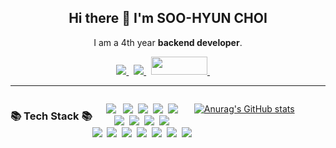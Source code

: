 <h2 align="center">
Hi there 👋 I'm SOO-HYUN CHOI
</h2>

<p align="center">I am a 4th year <b>backend developer</b>.

<p align="center">
	<a href="http://linkedin.com/in/수현-최-2695a4202/" rel="nofollow">
	<img src="https://camo.githubusercontent.com/a493f6833f99fb3c85788d6d9305e6b7a42b838e5ee5d138fd9a8214a7e77472/68747470733a2f2f696d672e736869656c64732e696f2f62616467652f6c696e6b6564696e2d2532333030373742352e7376673f267374796c653d666f722d7468652d6261646765266c6f676f3d6c696e6b6564696e266c6f676f436f6c6f723d7768697465" data-canonical-src="https://img.shields.io/badge/linkedin-%230077B5.svg?&amp;style=for-the-badge&amp;logo=linkedin&amp;logoColor=white" style="max-width:100%;">
	</a>&nbsp;
	<a href="mailto:sksmsqodn20@gmail.com?subject=Olá%20Stefany">
	<img src="https://camo.githubusercontent.com/2e31b0d0e07e5431ee3f85689b488016d52a4fb97e523ae497023a9746e2e52e/68747470733a2f2f696d672e736869656c64732e696f2f62616467652f676d61696c2d2532334431343833362e7376673f267374796c653d666f722d7468652d6261646765266c6f676f3d676d61696c266c6f676f436f6c6f723d7768697465" data-canonical-src="https://img.shields.io/badge/gmail-%23D14836.svg?&amp;style=for-the-badge&amp;logo=gmail&amp;logoColor=white" style="max-width:100%;">
	</a>&nbsp;
	<a href="https://www.notion.so/sososo13/HOME-fc0e4981c22f48c59e1326414e29e414">
	<img src="https://user-images.githubusercontent.com/58289675/106357755-6ef24400-634b-11eb-82d0-703ff7ad83c3.png" width="90" height="29">
	</a>
	&nbsp;&nbsp;&nbsp;&nbsp;

</p>

<hr></hr>

<div style="display: flex" >
	
<h3 align="center">📚 Tech Stack 📚</h3>
<p align="center">
	<img src="https://img.shields.io/badge/Java-007396?style=for-the-badge&logo=Java&logoColor=white"/></a>&nbsp</a>&nbsp
	<img src="https://img.shields.io/badge/JavaScript-F7DF1E?style=for-the-badge&logo=JavaScript&logoColor=white"></a>&nbsp
	<img src="https://img.shields.io/badge/TypeScript-3178C6?style=for-the-badge&logo=TypesScript&logoColor=white"></a>&nbsp
	<img src="https://img.shields.io/badge/HTML5-E34F26?style=for-the-badge&logo=HTML5&logoColor=white"></a>&nbsp
	<img src="https://img.shields.io/badge/CSS3-1572B6?style=for-the-badge&logo=CSS3&logoColor=white"></a>&nbsp
	<br>
	<img src="https://img.shields.io/badge/Spring-6DB33F?style=for-the-badge&logo=Spring&logoColor=white"></a>&nbsp
	<img src="https://img.shields.io/badge/SpringBoot-6DB33F?style=for-the-badge&logo=SpringBoot&logoColor=white"/></a>&nbsp 
	<img src="https://img.shields.io/badge/NestJS-E08234E?style=for-the-badge&logo=NestJS&logoColor=white"></a>&nbsp
	<img src="https://img.shields.io/badge/Node.js-339933?style=for-the-badge&logo=Node.js&logoColor=white"></a>&nbsp
	<br>
	<img src="https://img.shields.io/badge/MySQL-4479A1?style=for-the-badge&logo=MySQL&logoColor=white"></a>&nbsp
	<img src="https://img.shields.io/badge/Oracle-F80000?style=for-the-badge&logo=Oracle&logoColor=white"></a>&nbsp
	<img src="https://img.shields.io/badge/aws-232F3E?style=for-the-badge&logo=Amazon aws&logoColor=white"></a>&nbsp
	<img src="https://img.shields.io/badge/IntelliJ IDEA-000000?style=for-the-badge&logo=IntelliJ IDEZ%20IDE&logoColor=white"></a>&nbsp
	<img src="https://img.shields.io/badge/Eclipse-2C2255?style=for-the-badge&logo=Eclipse%20IDE&logoColor=white"></a>&nbsp
	<img src="https://img.shields.io/badge/github-181717?style=for-the-badge&logo=github&logoColor=white"></a>&nbsp
	<img src="https://img.shields.io/badge/VSCode-007ACC?style=for-the-badge&logo=VisualStudioCode&logoColor=white"></a>&nbsp
</p>
	
	
<!-- Spring -->
<!-- <image src="https://user-images.githubusercontent.com/58289675/106354450-32b3e900-6335-11eb-857c-b6e1fbb6cd48.jpg" height="50"> -->
<!-- JAVA -->
<!-- <image src="https://user-images.githubusercontent.com/58289675/106355015-f08ca680-6338-11eb-8bfe-620b6936f40a.png" height="50"> -->
<!-- Mysql -->
<!-- <image src="https://user-images.githubusercontent.com/58289675/106354722-3ba5ba00-6337-11eb-88fc-ab55473d7960.png" width="50"/> -->
<!-- React -->
<!-- <image src="https://user-images.githubusercontent.com/58289675/106354567-2ed49680-6336-11eb-92ad-c04ce19d63f3.png" width="50"/> -->
<!-- HTML -->
<!-- <image src="https://user-images.githubusercontent.com/58289675/106354870-106f9a80-6338-11eb-80b3-1410019dd688.png" width="50" /> -->
<!-- CSS -->
<!-- <image src="https://user-images.githubusercontent.com/63652102/106355359-a9071a00-633a-11eb-9544-52af937bc756.jpg" width="45" /> -->
<!-- JS -->
<!-- <image src="https://user-images.githubusercontent.com/63652102/106355182-c25b9680-6339-11eb-95e1-632aa73a0f29.jpg" width="45"/> -->
<!-- <image src="https://user-images.githubusercontent.com/63652102/106355182-c25b9680-6339-11eb-95e1-632aa73a0f29.jpg" width="45"/> -->

	
	
<!-- Git -->
<!-- <image src="https://user-images.githubusercontent.com/63652102/106355848-fe90f600-633d-11eb-9323-4132c8fec66a.png" width="55" />	 -->
	
<!-- ### TECHNOLOGY OF INTEREST -->
<!-- node.js -->
<!-- <image src="https://user-images.githubusercontent.com/63652102/106357166-be367580-6347-11eb-8027-9a27a8f0aed0.png" width="50px"/> -->
<!-- typeScript -->
<!-- <image src="https://user-images.githubusercontent.com/63652102/106357171-c2fb2980-6347-11eb-9fa4-7dcbd8ed84e0.png" width="50px"/> -->
<!-- react-nativ -->
<!-- <image src="https://user-images.githubusercontent.com/63652102/106357239-43218f00-6348-11eb-9a0a-527ca680c055.png" width="55px"/> -->

<br><br>
<div align="center">
	
[![Anurag's GitHub stats](https://github-readme-stats.vercel.app/api?username=soohyunnn&show_icons=true&theme=github_dark)](https://github.com/anuraghazra/github-readme-stats)
</div>

<!--
**soohyunnn/soohyunnn** is a ✨ _special_ ✨ repository because its `README.md` (this file) appears on your GitHub profile.

Here are some ideas to get you started:

- 🔭 I’m currently working on ...
- 🌱 I’m currently learning ...
- 👯 I’m looking to collaborate on ...
- 🤔 I’m looking for help with ...
- 💬 Ask me about ...
- 📫 How to reach me: ...
- 😄 Pronouns: ...
- ⚡ Fun fact: ...
-->
